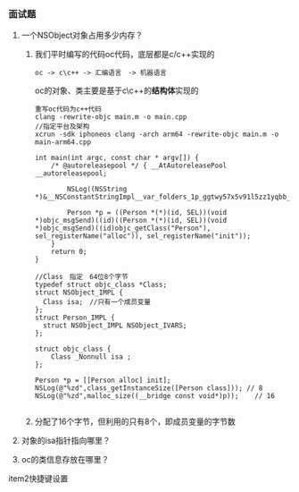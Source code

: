 ### 面试题

1. 一个NSObject对象占用多少内存？

   1. 我们平时编写的代码oc代码，底层都是c/c++实现的

      ```
      oc -> c\c++ -> 汇编语言　-> 机器语言
      ```

      oc的对象、类主要是基于c\c++的**结构体**实现的

      ```
      重写oc代码为c++代码
      clang -rewrite-objc main.m -o main.cpp  
      //指定平台及架构
      xcrun -sdk iphoneos clang -arch arm64 -rewrite-objc main.m -o main-arm64.cpp
      ```

      ```
      int main(int argc, const char * argv[]) {
          /* @autoreleasepool */ { __AtAutoreleasePool __autoreleasepool; 
      
              NSLog((NSString *)&__NSConstantStringImpl__var_folders_1p_ggtwy57x5v91l5zz1yqbb_pc0000gn_T_main_29c53f_mi_0);
      
              Person *p = ((Person *(*)(id, SEL))(void *)objc_msgSend)((id)((Person *(*)(id, SEL))(void *)objc_msgSend)((id)objc_getClass("Person"), sel_registerName("alloc")), sel_registerName("init"));
          }
          return 0;
      }
      
      //Class　指定　64位8个字节
      typedef struct objc_class *Class;
      struct NSObject_IMPL {
      	Class isa;　//只有一个成员变量
      };
      struct Person_IMPL {
      	struct NSObject_IMPL NSObject_IVARS;
      };
      
      struct objc_class {
          Class _Nonnull isa ;
      };
      
      Person *p = [[Person alloc] init];
      NSLog(@"%zd",class_getInstanceSize([Person class])); // 8
      NSLog(@"%zd",malloc_size((__bridge const void*)p));	 // 16
      
      
      ```

      

      

   2. 分配了16个字节，但利用的只有8个，即成员变量的字节数

2. 对象的isa指针指向哪里？

3. oc的类信息存放在哪里？





item2快捷键设置